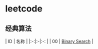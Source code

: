 # leetcode

## 经典算法
 | ID | 名称 |
 |:-:|:-|:-: |
 | 00 | [Binary Search](./algorithms/00.binary-search) |
